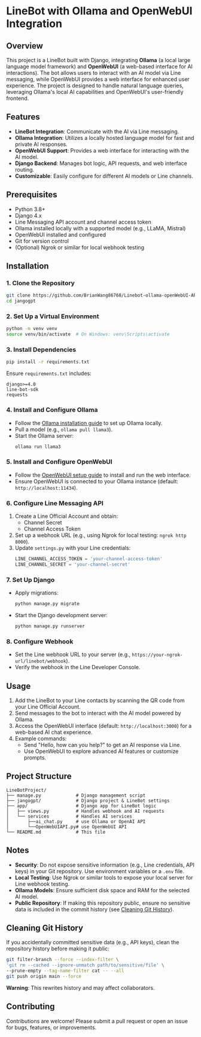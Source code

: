 # LineBot with Ollama and OpenWebUI Integration

## Overview
This project is a LineBot built with Django, integrating **Ollama** (a local large language model framework) and **OpenWebUI** (a web-based interface for AI interactions). The bot allows users to interact with an AI model via Line messaging, while OpenWebUI provides a web interface for enhanced user experience. The project is designed to handle natural language queries, leveraging Ollama's local AI capabilities and OpenWebUI's user-friendly frontend.

## Features
- **LineBot Integration**: Communicate with the AI via Line messaging.
- **Ollama Integration**: Utilizes a locally hosted language model for fast and private AI responses.
- **OpenWebUI Support**: Provides a web interface for interacting with the AI model.
- **Django Backend**: Manages bot logic, API requests, and web interface routing.
- **Customizable**: Easily configure for different AI models or Line channels.

## Prerequisites
- Python 3.8+
- Django 4.x
- Line Messaging API account and channel access token
- Ollama installed locally with a supported model (e.g., LLaMA, Mistral)
- OpenWebUI installed and configured
- Git for version control
- (Optional) Ngrok or similar for local webhook testing

## Installation

### 1. Clone the Repository
```bash
git clone https://github.com/BrianWang86768/Linebot-ollama-openWebUI-API-Public.git
cd jangogpt
```

### 2. Set Up a Virtual Environment
```bash
python -m venv venv
source venv/bin/activate  # On Windows: venv\Scripts\activate
```

### 3. Install Dependencies
```bash
pip install -r requirements.txt
```
Ensure `requirements.txt` includes:
```
django>=4.0
line-bot-sdk
requests
```

### 4. Install and Configure Ollama
- Follow the [Ollama installation guide](https://ollama.ai/) to set up Ollama locally.
- Pull a model (e.g., `ollama pull llama3`).
- Start the Ollama server:
  ```bash
  ollama run llama3
  ```

### 5. Install and Configure OpenWebUI
- Follow the [OpenWebUI setup guide](https://github.com/open-webui/open-webui) to install and run the web interface.
- Ensure OpenWebUI is connected to your Ollama instance (default: `http://localhost:11434`).

### 6. Configure Line Messaging API
1. Create a Line Official Account and obtain:
   - Channel Secret
   - Channel Access Token
2. Set up a webhook URL (e.g., using Ngrok for local testing: `ngrok http 8000`).
3. Update `settings.py` with your Line credentials:
   ```python
   LINE_CHANNEL_ACCESS_TOKEN = 'your-channel-access-token'
   LINE_CHANNEL_SECRET = 'your-channel-secret'
   ```

### 7. Set Up Django
- Apply migrations:
  ```bash
  python manage.py migrate
  ```
- Start the Django development server:
  ```bash
  python manage.py runserver
  ```

### 8. Configure Webhook
- Set the Line webhook URL to your server (e.g., `https://your-ngrok-url/linebot/webhook`).
- Verify the webhook in the Line Developer Console.

## Usage
1. Add the LineBot to your Line contacts by scanning the QR code from your Line Official Account.
2. Send messages to the bot to interact with the AI model powered by Ollama.
3. Access the OpenWebUI interface (default: `http://localhost:3000`) for a web-based AI chat experience.
4. Example commands:
   - Send "Hello, how can you help?" to get an AI response via Line.
   - Use OpenWebUI to explore advanced AI features or customize prompts.

## Project Structure
```
LineBotProject/
├── manage.py             # Django management script
├── jangogpt/             # Django project & LineBot settings
├── app/                  # Django app for LineBot logic
│   ├── views.py          # Handles webhook and AI requests
│   └── services          # Handles AI services
│       ├──ai_chat.py     # use Ollama or OpenAI API
│       └──OpenWebUIAPI.py# use OpenWebUI API
└── README.md             # This file
```

## Notes
- **Security**: Do not expose sensitive information (e.g., Line credentials, API keys) in your Git repository. Use environment variables or a `.env` file.
- **Local Testing**: Use Ngrok or similar tools to expose your local server for Line webhook testing.
- **Ollama Models**: Ensure sufficient disk space and RAM for the selected AI model.
- **Public Repository**: If making this repository public, ensure no sensitive data is included in the commit history (see [Cleaning Git History](#cleaning-git-history)).

## Cleaning Git History
If you accidentally committed sensitive data (e.g., API keys), clean the repository history before making it public:
```bash
git filter-branch --force --index-filter \
'git rm --cached --ignore-unmatch path/to/sensitive/file' \
--prune-empty --tag-name-filter cat -- --all
git push origin main --force
```
**Warning**: This rewrites history and may affect collaborators.

## Contributing
Contributions are welcome! Please submit a pull request or open an issue for bugs, features, or improvements.
